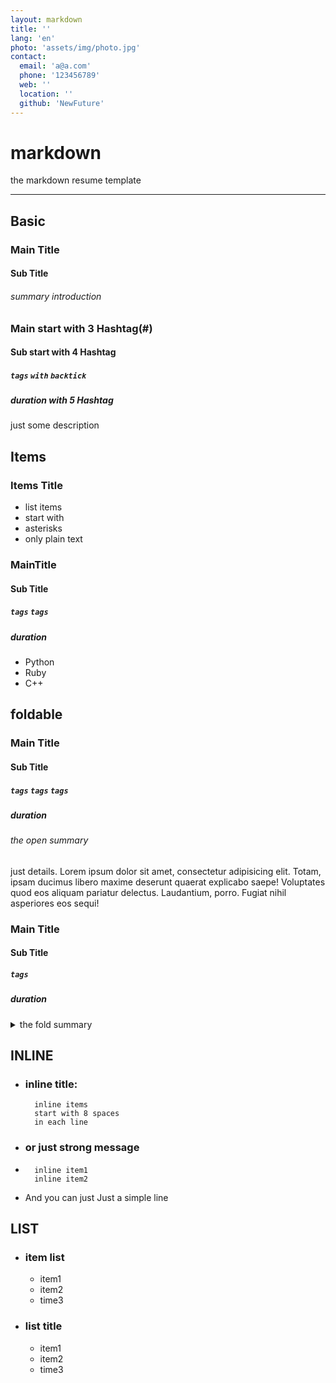 ```yaml
---
layout: markdown
title: ''
lang: 'en'
photo: 'assets/img/photo.jpg'
contact:
  email: 'a@a.com'
  phone: '123456789'
  web: ''
  location: ''
  github: 'NewFuture'
---
```


# markdown
the markdown resume template

-----------

## Basic

### Main Title
#### Sub Title
###### summary introduction

### Main start with 3 Hashtag(#)
#### Sub start with 4 Hashtag
##### `tags` `with` `backtick`
##### duration with 5 Hashtag
just some description


## Items

### Items Title
* list items
* start with
* asterisks
* only plain text

### MainTitle
#### Sub Title
##### `tags` `tags`
##### duration
* Python
* Ruby
* C++

## foldable
### Main Title
#### Sub Title
##### `tags` `tags` `tags`
##### duration
###### the open summary
just details.
Lorem ipsum dolor sit amet, consectetur adipisicing elit. Totam, ipsam ducimus libero maxime deserunt quaerat explicabo saepe! Voluptates quod eos aliquam pariatur delectus. Laudantium, porro. Fugiat nihil asperiores eos sequi!


### Main Title
#### Sub Title
##### `tags`
##### duration
<details>
 <summary>the fold summary</summary>
  details with summary
  Lorem ipsum dolor sit amet, consectetur adipisicing elit. Totam, ipsam ducimus libero maxime deserunt quaerat explicabo saepe! Voluptates quod eos aliquam pariatur delectus. Laudantium, porro. Fugiat nihil asperiores eos sequi!
</details>


## INLINE

* ### inline title:
        inline items
        start with 8 spaces
        in each line
* ### or just strong message
*
        inline item1
        inline item2
*  And you can just Just a simple line

## LIST

* ### item list
    * item1
    * item2
    * time3
* ### list title
    * item1
    * item2
    * time3
